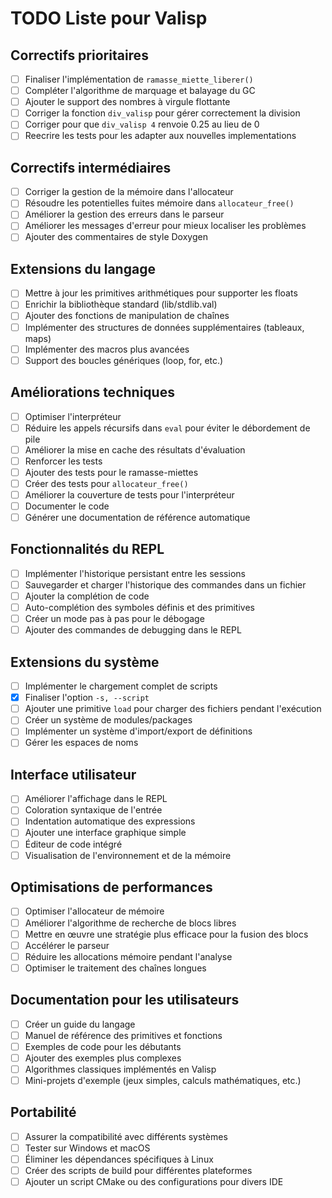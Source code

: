# TODO Liste pour Valisp

## Correctifs prioritaires
- [ ] Finaliser l'implémentation de `ramasse_miette_liberer()`
- [ ] Compléter l'algorithme de marquage et balayage du GC
- [ ] Ajouter le support des nombres à virgule flottante
- [ ] Corriger la fonction `div_valisp` pour gérer correctement la division
- [ ] Corriger pour que `div_valisp 4` renvoie 0.25 au lieu de 0
- [ ] Reecrire les tests pour les adapter aux nouvelles implementations

## Correctifs intermédiaires
- [ ] Corriger la gestion de la mémoire dans l'allocateur
- [ ] Résoudre les potentielles fuites mémoire dans `allocateur_free()`
- [ ] Améliorer la gestion des erreurs dans le parseur
- [ ] Améliorer les messages d'erreur pour mieux localiser les problèmes
- [ ] Ajouter des commentaires de style Doxygen

## Extensions du langage
- [ ] Mettre à jour les primitives arithmétiques pour supporter les floats
- [ ] Enrichir la bibliothèque standard (lib/stdlib.val)
- [ ] Ajouter des fonctions de manipulation de chaînes
- [ ] Implémenter des structures de données supplémentaires (tableaux, maps)
- [ ] Implémenter des macros plus avancées
- [ ] Support des boucles génériques (loop, for, etc.)

## Améliorations techniques
- [ ] Optimiser l'interpréteur
- [ ] Réduire les appels récursifs dans `eval` pour éviter le débordement de pile
- [ ] Améliorer la mise en cache des résultats d'évaluation
- [ ] Renforcer les tests
- [ ] Ajouter des tests pour le ramasse-miettes
- [ ] Créer des tests pour `allocateur_free()`
- [ ] Améliorer la couverture de tests pour l'interpréteur
- [ ] Documenter le code
- [ ] Générer une documentation de référence automatique

## Fonctionnalités du REPL
- [ ] Implémenter l'historique persistant entre les sessions
- [ ] Sauvegarder et charger l'historique des commandes dans un fichier
- [ ] Ajouter la complétion de code
- [ ] Auto-complétion des symboles définis et des primitives
- [ ] Créer un mode pas à pas pour le débogage
- [ ] Ajouter des commandes de debugging dans le REPL

## Extensions du système
- [ ] Implémenter le chargement complet de scripts
- [x] Finaliser l'option `-s, --script`
- [ ] Ajouter une primitive `load` pour charger des fichiers pendant l'exécution
- [ ] Créer un système de modules/packages
- [ ] Implémenter un système d'import/export de définitions
- [ ] Gérer les espaces de noms

## Interface utilisateur
- [ ] Améliorer l'affichage dans le REPL
- [ ] Coloration syntaxique de l'entrée
- [ ] Indentation automatique des expressions
- [ ] Ajouter une interface graphique simple
- [ ] Éditeur de code intégré
- [ ] Visualisation de l'environnement et de la mémoire

## Optimisations de performances
- [ ] Optimiser l'allocateur de mémoire
- [ ] Améliorer l'algorithme de recherche de blocs libres
- [ ] Mettre en œuvre une stratégie plus efficace pour la fusion des blocs
- [ ] Accélérer le parseur
- [ ] Réduire les allocations mémoire pendant l'analyse
- [ ] Optimiser le traitement des chaînes longues

## Documentation pour les utilisateurs
- [ ] Créer un guide du langage
- [ ] Manuel de référence des primitives et fonctions
- [ ] Exemples de code pour les débutants
- [ ] Ajouter des exemples plus complexes
- [ ] Algorithmes classiques implémentés en Valisp
- [ ] Mini-projets d'exemple (jeux simples, calculs mathématiques, etc.)

## Portabilité
- [ ] Assurer la compatibilité avec différents systèmes
- [ ] Tester sur Windows et macOS
- [ ] Éliminer les dépendances spécifiques à Linux
- [ ] Créer des scripts de build pour différentes plateformes
- [ ] Ajouter un script CMake ou des configurations pour divers IDE
